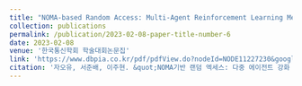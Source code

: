 ```yaml
---
title: "NOMA-based Random Access: Multi-Agent Reinforcement Learning Mehtod"
collection: publications
permalink: /publication/2023-02-08-paper-title-number-6
date: 2023-02-08
venue: '한국통신학회 학술대회논문집'
link: 'https://www.dbpia.co.kr/pdf/pdfView.do?nodeId=NODE11227230&googleIPSandBox=false&mark=0&ipRange=false&accessgl=Y&language=ko_KR&hasTopBanner=true'
citation: '자오유, 서준배, 이주현. &quot;NOMA기반 랜덤 엑세스: 다중 에이전트 강화 학습 방법으로&quot; <i>한국통신학회 학술대회논문집</i>. 2023, pp. 140-141.'
---
```

